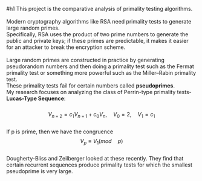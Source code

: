 #h1 This project is the comparative analysis of primality testing algorithms.\
\
Modern cryptography algorithms like RSA need primality tests to generate large random primes.\
Specifically, RSA uses the product of two prime numbers to generate the public and private keys; if these primes are predictable, it makes it easier for an attacker to break the encryption scheme.\
\
Large random primes are constructed in practice by generating pseudorandom numbers and then doing a primality test such as the Fermat primality test or something more powerful such as the Miller–Rabin primality test.\
These primality tests fail for certain numbers called **pseudoprimes**.\
My research focuses on analyzing the class of Perrin-type primality tests- **Lucas-Type Sequence**: \
\
$$V_{n+2} = c_1 V_{n+1} + c_0 V_{n}, \quad V_{0} = 2, \quad V_{1} = c_1$$\
If p is prime, then we have the congruence $$V_{p}\equiv V_{1}(mod\quad p)$$
\
Dougherty-Bliss and Zeilberger looked at these recently. They find that certain recurrent sequences produce primality tests for which the smallest pseudoprime is very large.
